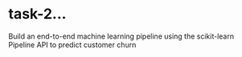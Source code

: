# task-2...
Build an end-to-end machine learning pipeline using the scikit-learn Pipeline API to predict customer churn

